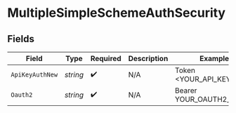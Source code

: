 # MultipleSimpleSchemeAuthSecurity


## Fields

| Field                    | Type                     | Required                 | Description              | Example                  |
| ------------------------ | ------------------------ | ------------------------ | ------------------------ | ------------------------ |
| `ApiKeyAuthNew`          | *string*                 | :heavy_check_mark:       | N/A                      | Token <YOUR_API_KEY>     |
| `Oauth2`                 | *string*                 | :heavy_check_mark:       | N/A                      | Bearer YOUR_OAUTH2_TOKEN |